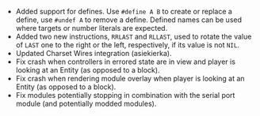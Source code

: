 * Added support for defines. Use `#define A B` to create or replace a define, use `#undef A` to remove a define. Defined names can be used where targets or number literals are expected.
* Added two new instructions, `RRLAST` and `RLLAST`, used to rotate the value of `LAST` one to the right or the left, respectively, if its value is not `NIL`.
* Updated Charset Wires integration (asiekierka).
* Fix crash when controllers in errored state are in view and player is looking at an Entity (as opposed to a block).
* Fix crash when rendering module overlay when player is looking at an Entity (as opposed to a block).
* Fix modules potentially stopping in combination with the serial port module (and potentially modded modules).
